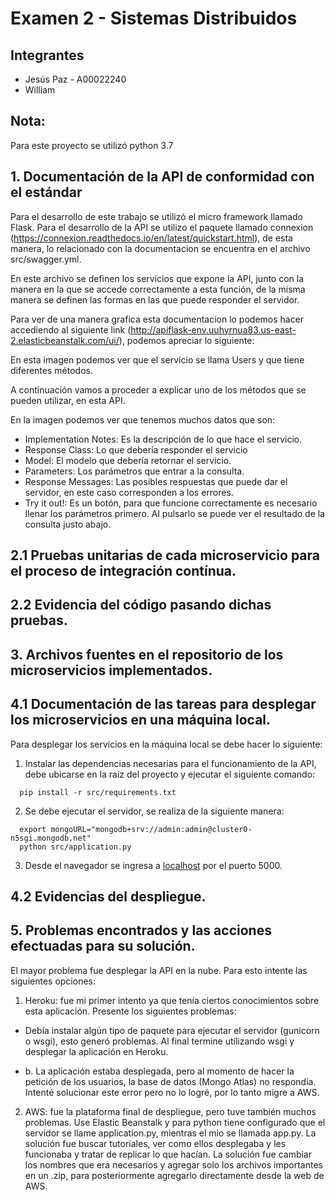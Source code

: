 

# Examen 2 - Sistemas Distribuidos
## Integrantes
- Jesús Paz - A00022240
- William


## Nota:
Para este proyecto se utilizó python 3.7


## 1. Documentación de la API de conformidad con el estándar

Para el desarrollo de este trabajo se utilizó el micro framework llamado Flask. Para el desarrollo de la API se utilizo el paquete llamado connexion (https://connexion.readthedocs.io/en/latest/quickstart.html), de esta manera, lo relacionado con la documentacion se encuentra en el archivo src/swagger.yml. 

En este archivo se definen los servicios que expone la API, junto con la manera en la que se accede correctamente a esta función, de la misma manera se definen las formas en las que puede responder el servidor.

Para ver de una manera grafica esta documentacion lo podemos hacer accediendo al siguiente link (http://apiflask-env.uuhyrnua83.us-east-2.elasticbeanstalk.com/ui/), podemos apreciar lo siguiente:

En esta imagen podemos ver que el servicio se llama Users y que tiene diferentes métodos.

A continuación vamos a proceder a explicar uno de los métodos que se pueden utilizar, en esta API.

En la imagen podemos ver que tenemos muchos datos que son:
* Implementation Notes: Es la descripción de lo que hace el servicio.
* Response Class: Lo que debería responder el servicio
* Model: El modelo que debería retornar el servicio.
* Parameters: Los parámetros que entrar a la consulta.
* Response Messages: Las posibles respuestas que puede dar el servidor, en este caso corresponden a los errores.
* Try it out!: Es un botón, para que funcione correctamente es necesario llenar los parámetros primero. Al pulsarlo se puede ver el resultado de la consulta justo abajo.




## 2.1 Pruebas unitarias de cada microservicio para el proceso de integración contínua. 

## 2.2 Evidencia del código pasando dichas pruebas.

## 3. Archivos fuentes en el repositorio de los microservicios implementados.

## 4.1 Documentación de las tareas para desplegar los microservicios en una máquina local.

Para desplegar los servicios en la máquina local se debe hacer lo siguiente:
  1. Instalar las dependencias necesarias para el funcionamiento de la API, debe ubicarse en la raíz del proyecto y ejecutar el siguiente comando:
  ~~~
    pip install -r src/requirements.txt
  ~~~
  2. Se debe ejecutar el servidor, se realiza de la siguiente manera:
  ~~~
    export mongoURL="mongodb+srv://admin:admin@cluster0-n5sgi.mongodb.net"
    python src/application.py
  ~~~
  3. Desde el navegador se ingresa a [localhost](localhost:5000) por el puerto 5000.
  

## 4.2 Evidencias del despliegue.

## 5. Problemas encontrados y las acciones efectuadas para su solución.

El mayor problema fue desplegar la API en la nube. Para esto intente las siguientes opciones:

1. Heroku: fue mi primer intento ya que tenía ciertos conocimientos sobre esta aplicación. Presente los siguientes problemas:

  * Debía instalar algún tipo de paquete para ejecutar el servidor (gunicorn o wsgi), esto generó problemas. Al final termine utilizando wsgi y desplegar la aplicación en Heroku.

  * b. La aplicación estaba desplegada, pero al momento de hacer la petición de los usuarios, la base de datos (Mongo Atlas) no respondía. Intenté solucionar este error pero no lo logré, por lo tanto migre a AWS.
    
2. AWS: fue la plataforma final de despliegue, pero tuve también muchos problemas. Use Elastic Beanstalk y para python    tiene configurado que el servidor se llame application.py, mientras el mio se llamada app.py. La solución fue buscar tutoriales, ver como ellos desplegaba y les funcionaba y tratar de replicar lo que hacían. La solución fue cambiar los nombres que era necesarios y agregar solo los archivos importantes en un .zip, para posteriormente agregarlo directamente desde la web de AWS.











